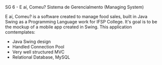 SG 6 - E aí, Comeu? Sistema de Gerencialmento (Managing System)

E aí, Comeu? is a software created to manage food sales, built in Java Swing as a Programming Language work for IFSP College. It's goal is to be the mockup of a mobile app created in Swing. This application comtemplates:

- Java Swing design
- Handled Connection Pool
- Very well structured MVC
- Relational Database, MySQL
